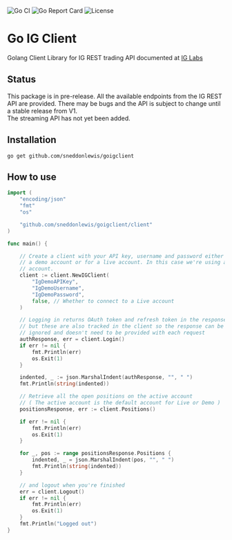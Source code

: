 ![Go CI](https://github.com/sneddonlewis/goigclient/actions/workflows/run-tests.yml/badge.svg) 
![Go Report Card](https://goreportcard.com/badge/github.com/sneddonlewis/goigclient) 
![License](https://img.shields.io/github/license/sneddonlewis/goigclient)

# Go IG Client
Golang Client Library for IG REST trading API documented at [IG Labs](https://labs.ig.com/rest-trading-api-guide.html)

## Status

This package is in pre-release. All the available endpoints from the IG REST API are provided. There may be bugs and the API is subject to change until a stable release from V1.  
The streaming API has not yet been added.

## Installation

```
go get github.com/sneddonlewis/goigclient
```

## How to use

```go
import (
	"encoding/json"
	"fmt"
	"os"

	"github.com/sneddonlewis/goigclient/client"
)

func main() {

    // Create a client with your API key, username and password either for
    // a demo account or for a live account. In this case we're using a demo
    // account.
    client := client.NewIGClient(
        "IgDemoAPIKey",
        "IgDemoUsername",
        "IgDemoPassword",
        false, // Whether to connect to a Live account
    )

    // Logging in returns OAuth token and refresh token in the response
    // but these are also tracked in the client so the response can be
    // ignored and doesn't need to be provided with each request
    authResponse, err = client.Login()
    if err != nil {
        fmt.Println(err)
        os.Exit(1)
    }

    indented, _ := json.MarshalIndent(authResponse, "", " ")
    fmt.Println(string(indented))

    // Retrieve all the open positions on the active account
    // ( The active account is the default account for Live or Demo )
    positionsResponse, err := client.Positions()

    if err != nil {
        fmt.Println(err)
	    os.Exit(1)
    }

    for _, pos := range positionsResponse.Positions {
        indented, _ = json.MarshalIndent(pos, "", " ")
	    fmt.Println(string(indented))
    }

    // and logout when you're finished
    err = client.Logout()
    if err != nil {
        fmt.Println(err)
        os.Exit(1)
    }
    fmt.Println("Logged out")
}
```
